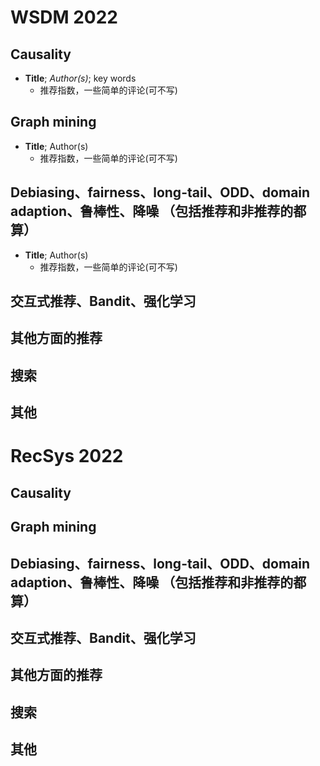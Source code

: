 # WSDM 2022

## Causality

- **Title**; *Author(s)*; key words
  - 推荐指数，一些简单的评论(可不写)

## Graph mining
- **Title**; Author(s)
  - 推荐指数，一些简单的评论(可不写)

## Debiasing、fairness、long-tail、ODD、domain adaption、鲁棒性、降噪 （包括推荐和非推荐的都算）
- **Title**; Author(s)
  - 推荐指数，一些简单的评论(可不写)

## 交互式推荐、Bandit、强化学习


## 其他方面的推荐


## 搜索



## 其他



# RecSys 2022

## Causality


## Graph mining


## Debiasing、fairness、long-tail、ODD、domain adaption、鲁棒性、降噪 （包括推荐和非推荐的都算）


## 交互式推荐、Bandit、强化学习


## 其他方面的推荐



## 搜索



## 其他




